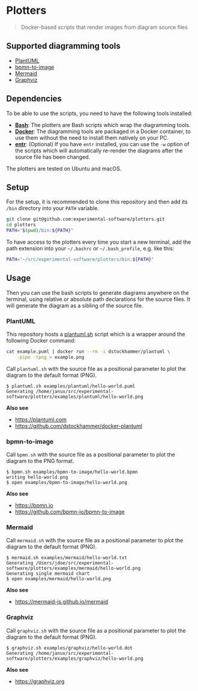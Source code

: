 # Plotters

> Docker-based scripts that render images from diagram source files

## Supported diagramming tools

- [PlantUML](#plantuml)
- [bpmn-to-image](#bpmn-to-image)
- [Mermaid](#mermaid)
- [Graphviz](#graphviz)

## Dependencies

To be able to use the scripts, you need to have the following tools installed:

- **[Bash](https://www.gnu.org/software/bash/)**: The plotters are Bash scripts which wrap the diagramming tools.
- **[Docker](https://www.docker.com)**: The diagramming tools are packaged in a Docker container, to use them without the need to install them natively on your PC.
- **[entr](https://dev.to/janux_de/run-a-bash-command-after-file-changes-unix-24jj)**: (Optional) If you have `entr` installed, you can use the `-w` option of the scripts which will automatically re-render the diagrams after the source file has been changed.

The plotters are tested on Ubuntu and macOS.

## Setup

For the setup, it is recommended to clone this repository and then add its `/bin` directory into your `PATH` variable.

```bash
git clone git@github.com:experimental-software/plotters.git
cd plotters
PATH="$(pwd)/bin:${PATH}"
```

To have access to the plotters every time you start a new terminal, add the path extension into your `~/.bashrc` or `~/.bash_profile`, e.g. like this:

```bash
PATH="~/src/experimental-software/plotters/bin:${PATH}"
```

## Usage

Then you can use the bash scripts to generate diagrams anywhere on the terminal, using relative or absolute path declarations for the source files. It will generate the diagram as a sibling of the source file.

### PlantUML

This repository hosts a [plantuml.sh](bin/plantuml.sh) script which is a wrapper around the following Docker command:

```sh
cat example.puml | docker run --rm -i dstockhammer/plantuml \
    -pipe -tpng > example.png
```

Call `plantuml.sh` with the source file as a positional parameter to plot the diagram to the default format (PNG).

```
$ plantuml.sh examples/plantuml/hello-world.puml
Generating /home/janux/src/experimental-software/plotters/examples/plantuml/hello-world.png
```

**Also see**

- https://plantuml.com
- https://github.com/dstockhammer/docker-plantuml

### bpmn-to-image

Call `bpmn.sh` with the source file as a positional parameter to plot the diagram to the PNG format.

```
$ bpmn.sh examples/bpmn-to-image/hello-world.bpmn
writing hello-world.png
$ open examples/bpmn-to-image/hello-world.png
```

**Also see**

- https://bpmn.io
- https://github.com/bpmn-io/bpmn-to-image

### Mermaid

Call `mermaid.sh` with the source file as a positional parameter to plot the diagram to the default format (PNG).

```
$ mermaid.sh examples/mermaid/hello-world.txt
Generating /Users/jdoe/src/experimental-software/plotters/examples/mermaid/hello-world.png
Generating single mermaid chart
$ open examples/mermaid/hello-world.png
```

**Also see**

- https://mermaid-js.github.io/mermaid

### Graphviz

Call `graphviz.sh` with the source file as a positional parameter to plot the diagram to the default format (PNG).

```
$ graphviz.sh examples/graphviz/hello-world.dot
Generating /home/janux/src/experimental-software/plotters/examples/graphviz/hello-world.png
```

**Also see**

- https://graphviz.org
